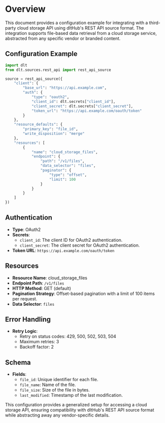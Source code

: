 # Overview

This document provides a configuration example for integrating with a third-party cloud storage API using dltHub's REST API source format. The integration supports file-based data retrieval from a cloud storage service, abstracted from any specific vendor or branded content.

## Configuration Example

```python
import dlt
from dlt.sources.rest_api import rest_api_source

source = rest_api_source({
    "client": {
        "base_url": "https://api.example.com",
        "auth": {
            "type": "oauth2",
            "client_id": dlt.secrets["client_id"],
            "client_secret": dlt.secrets["client_secret"],
            "token_url": "https://api.example.com/oauth/token"
        }
    },
    "resource_defaults": {
        "primary_key": "file_id",
        "write_disposition": "merge"
    },
    "resources": [
        {
            "name": "cloud_storage_files",
            "endpoint": {
                "path": "/v1/files",
                "data_selector": "files",
                "paginator": {
                    "type": "offset",
                    "limit": 100
                }
            }
        }
    ]
})
```

## Authentication

- **Type**: OAuth2
- **Secrets**: 
  - `client_id`: The client ID for OAuth2 authentication.
  - `client_secret`: The client secret for OAuth2 authentication.
- **Token URL**: `https://api.example.com/oauth/token`

## Resources

- **Resource Name**: cloud_storage_files
- **Endpoint Path**: `/v1/files`
- **HTTP Method**: GET (default)
- **Pagination Strategy**: Offset-based pagination with a limit of 100 items per request.
- **Data Selector**: `files`

## Error Handling

- **Retry Logic**: 
  - Retry on status codes: 429, 500, 502, 503, 504
  - Maximum retries: 3
  - Backoff factor: 2

## Schema

- **Fields**:
  - `file_id`: Unique identifier for each file.
  - `file_name`: Name of the file.
  - `file_size`: Size of the file in bytes.
  - `last_modified`: Timestamp of the last modification.

This configuration provides a generalized setup for accessing a cloud storage API, ensuring compatibility with dltHub's REST API source format while abstracting away any vendor-specific details.
